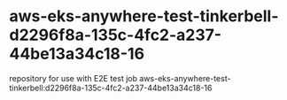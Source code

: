 # aws-eks-anywhere-test-tinkerbell-d2296f8a-135c-4fc2-a237-44be13a34c18-16
repository for use with E2E test job aws-eks-anywhere-test-tinkerbell:d2296f8a-135c-4fc2-a237-44be13a34c18-16
